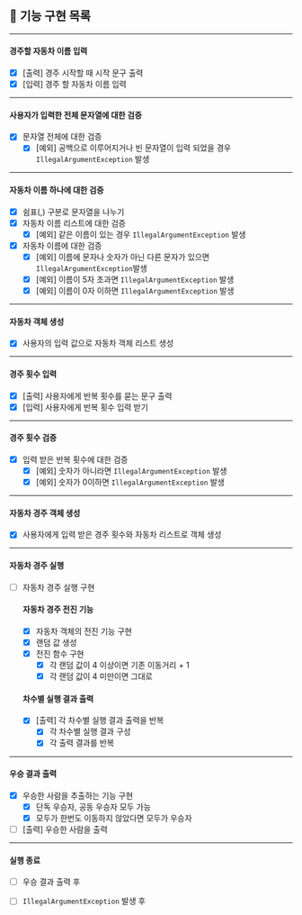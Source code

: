 ## 🚀 기능 구현 목록

- - -

#### 경주할 자동차 이름 입력

- [X] [출력] 경주 시작할 때 시작 문구 출력
- [X] [입력] 경주 할 자동차 이름 입력

- - -

#### 사용자가 입력한 전체 문자열에 대한 검증

- [X] 문자열 전체에 대한 검증
    - [X] [예외] 공백으로 이루어지거나 빈 문자열이 입력 되었을 경우 `IllegalArgumentException` 발생

- - -

#### 자동차 이름 하나에 대한 검증

- [X] 쉼표(,) 구분로 문자열을 나누기
- [x] 자동차 이름 리스트에 대한 검증
    - [X] [예외] 같은 이름이 있는 경우 `IllegalArgumentException` 발생
- [X] 자동차 이름에 대한 검증
    - [X] [예외] 이름에 문자나 숫자가 아닌 다른 문자가 있으면 `IllegalArgumentException`발생
    - [X] [예외] 이름이 5자 초과면 `IllegalArgumentException` 발생
    - [X] [예외] 이름이 0자 이하면 `IllegalArgumentException` 발생

- - -

#### 자동차 객체 생성

- [X] 사용자의 입력 값으로 자동차 객체 리스트 생성

- - -

#### 경주 횟수 입력

- [X] [출력] 사용자에게 반복 횟수를 묻는 문구 출력
- [X] [입력] 사용자에게 반복 횟수 입력 받기

- - -

#### 경주 횟수 검증

- [X] 입력 받은 반복 횟수에 대한 검증
    - [X] [예외] 숫자가 아니라면 `IllegalArgumentException` 발생
    - [X] [예외] 숫자가 0이하면 `IllegalArgumentException` 발생

- - -

#### 자동차 경주 객체 생성

- [X] 사용자에게 입력 받은 경주 횟수와 자동차 리스트로 객체 생성

- - -

#### 자동차 경주 실행

- [ ] 자동차 경주 실행 구현
  #### 자동차 경주 전진 기능
    - [X] 자동차 객체의 전진 기능 구현
    - [X] 랜덤 값 생성
    - [X] 전진 함수 구현
        - [X] 각 랜덤 값이 4 이상이면 기존 이동거리 + 1
        - [X] 각 랜덤 값이 4 미만이면 그대로
  #### 차수별 실행 결과 출력
    - [X] [출력] 각 차수별 실행 결과 출력을 반복
        - [X] 각 차수별 실행 결과 구성
        - [X] 각 출력 결과를 반복

- - -

#### 우승 결과 출력

- [X] 우승한 사람을 추출하는 기능 구현
    - [X] 단독 우승자, 공동 우승자 모두 가능
    - [X] 모두가 한번도 이동하지 않았다면 모두가 우승자
- [ ] [출력] 우승한 사람을 출력

- - -

#### 실행 종료

- [ ] 우승 결과 출력 후
- [ ] `IllegalArgumentException` 발생 후

